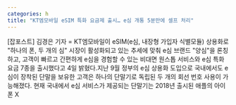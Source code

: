 ```yaml
---
categories: h
title: "KT엠모바일 eSIM 특화 요금제 출시… e심 개통 5분만에 셀프 처리"
---
```

[잡포스트] 김경은 기자 = KT엠모바일이 eSIM(e심, 내장형 가입자 식별모듈) 상용화로 "하나의 폰, 두 개의 심" 시장이 활성화되고 있는 추세에 맞춰 e심 브랜드 "양심"을 론칭하고, 고객이 빠르고 간편하게 e심을 경험할 수 있는 비대면 원스톱 서비스와 e심 특화 요금 7종을 출시했다고 4일 밝혔다.지난 9월 정부의 e심 상용화 도입으로 국내에서도 e심이 장착된 단말을 보유한 고객은 하나의 단말기로 독립된 두 개의 회선 번호 사용이 가능해졌다. 현재 국내에서 e심 서비스가 제공되는 단말기는 2018년 출시된 애플의 아이폰 X